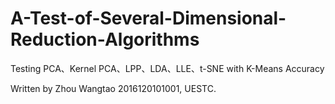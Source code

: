 # A-Test-of-Several-Dimensional-Reduction-Algorithms
Testing PCA、Kernel PCA、LPP、LDA、LLE、t-SNE with K-Means Accuracy

Written by Zhou Wangtao 2016120101001, UESTC.

